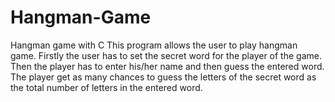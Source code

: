 # Hangman-Game
Hangman game with C 
This program allows the user to play hangman game.
Firstly the user has to set the secret word for the player of the game.
Then the player has to enter his/her name and then guess the entered word.
The player get as many chances to guess the letters of the secret word as the total number of letters in the entered word.
